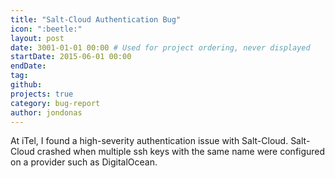 ```yaml
---
title: "Salt-Cloud Authentication Bug"
icon: ":beetle:"
layout: post
date: 3001-01-01 00:00 # Used for project ordering, never displayed
startDate: 2015-06-01 00:00
endDate:
tag:
github:
projects: true
category: bug-report
author: jondonas
---
```


At iTel, I found a high-severity authentication issue with Salt-Cloud. Salt-Cloud crashed when multiple ssh keys with the same name were configured on a provider such as DigitalOcean.
